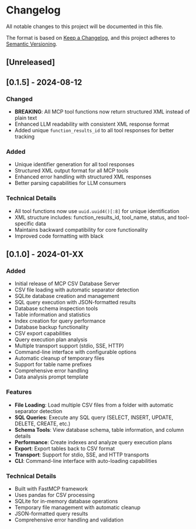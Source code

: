 # Changelog

All notable changes to this project will be documented in this file.

The format is based on [Keep a Changelog](https://keepachangelog.com/en/1.0.0/),
and this project adheres to [Semantic Versioning](https://semver.org/spec/v2.0.0.html).

## [Unreleased]

## [0.1.5] - 2024-08-12

### Changed
- **BREAKING**: All MCP tool functions now return structured XML instead of plain text
- Enhanced LLM readability with consistent XML response format
- Added unique `function_results_id` to all tool responses for better tracking

### Added
- Unique identifier generation for all tool responses
- Structured XML output format for all MCP tools
- Enhanced error handling with structured XML responses
- Better parsing capabilities for LLM consumers

### Technical Details
- All tool functions now use `uuid.uuid4()[:8]` for unique identification
- XML structure includes: function_results_id, tool_name, status, and tool-specific data
- Maintains backward compatibility for core functionality
- Improved code formatting with black

## [0.1.0] - 2024-01-XX

### Added
- Initial release of MCP CSV Database Server
- CSV file loading with automatic separator detection
- SQLite database creation and management
- SQL query execution with JSON-formatted results
- Database schema inspection tools
- Table information and statistics
- Index creation for query performance
- Database backup functionality
- CSV export capabilities
- Query execution plan analysis
- Multiple transport support (stdio, SSE, HTTP)
- Command-line interface with configurable options
- Automatic cleanup of temporary files
- Support for table name prefixes
- Comprehensive error handling
- Data analysis prompt template

### Features
- **File Loading**: Load multiple CSV files from a folder with automatic separator detection
- **SQL Queries**: Execute any SQL query (SELECT, INSERT, UPDATE, DELETE, CREATE, etc.)
- **Schema Tools**: View database schema, table information, and column details
- **Performance**: Create indexes and analyze query execution plans
- **Export**: Export tables back to CSV format
- **Transport**: Support for stdio, SSE, and HTTP transports
- **CLI**: Command-line interface with auto-loading capabilities

### Technical Details
- Built with FastMCP framework
- Uses pandas for CSV processing
- SQLite for in-memory database operations
- Temporary file management with automatic cleanup
- JSON-formatted query results
- Comprehensive error handling and validation